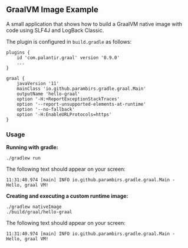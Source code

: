 ## GraalVM Image Example

A small application that shows how to build a GraalVM native image with code
using SLF4J and LogBack Classic.

The plugin is configured in `build.gradle` as follows:

```
plugins {
    id 'com.palantir.graal' version '0.9.0'
    ...
}

graal {
    javaVersion '11'
    mainClass 'io.github.parambirs.gradle.graal.Main'
    outputName 'hello-graal'
    option '-H:+ReportExceptionStackTraces'
    option '--report-unsupported-elements-at-runtime'
    option '--no-fallback'
    option '-H:EnableURLProtocols=https'
}
```

### Usage
**Running with gradle:**
```
./gradlew run
```

The following text should appear on your screen:
```
11:31:40.974 [main] INFO io.github.parambirs.gradle.graal.Main - Hello, graal VM!
```


**Creating and executing a custom runtime image:**
```
./gradlew nativeImage
./build/graal/hello-graal
```

The following text should appear on your screen:
```
11:31:40.974 [main] INFO io.github.parambirs.gradle.graal.Main - Hello, graal VM!
```